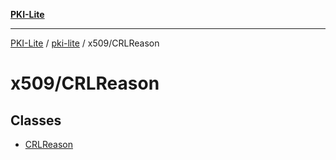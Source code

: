 [**PKI-Lite**](../../../README.md)

---

[PKI-Lite](../../../README.md) / [pki-lite](../../README.md) / x509/CRLReason

# x509/CRLReason

## Classes

- [CRLReason](classes/CRLReason.md)
